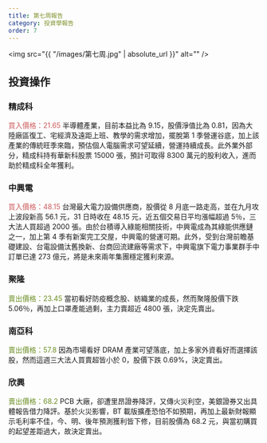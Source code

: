 ```yaml
---
title: 第七周報告
category: 投資學報告
order: 7
---
```


<span class="image fit"><img src="{{ "/images/第七周.jpg" | absolute_url }}" alt="" /></span>

## 投資操作

### 精成科
<font color="IndianRed">買入價格：21.65</font>
半導體產業，目前本益比為 9.15，股價淨值比為 0.81，因為大陸廠區復工、宅經濟及遠距上班、教學的需求增加，擺脫第 1 季營運谷底，加上該產業的傳統旺季來臨，預估個人電腦需求可望延續，營運持續成長。此外業外部分，精成科持有華新科股票 15000 張，預計可取得 8300 萬元的股利收入，進而助於精成科全年獲利。

### 中興電
<font color="IndianRed">買入價格：48.15</font>
台灣最大電力設備供應商，股價從 8 月底一路走高，並在九月攻上波段新高 56.1 元，31 日時收在 48.15 元，近五個交易日平均漲幅超過 5％，三大法人買超過 2000 張。由於台積導入綠能相關技術，中興電成為其綠能供應鏈之一，加上第 4 季有新案完工交屋，中興電的營運可期。此外，受到台灣前瞻基礎建設、台電設備汰舊換新、台商回流建廠等需求下，中興電旗下電力事業群手中訂單已達
273 億元，將是未來兩年集團穩定獲利來源。

### 聚隆
<font color="OliveDrab">賣出價格：23.45</font>
當初看好防疫概念股、紡織業的成長，然而聚隆股價下跌 5.06％，再加上口罩產能過剩，主力賣超近 4800 張，決定先賣出。

### 南亞科
<font color="OliveDrab">賣出價格：57.8</font>
因為市場看好 DRAM 產業可望落底，加上多家外資看好而選擇該股，然而這週三大法人買賣超皆小於 0，股價下跌 0.69%，決定賣出。

### 欣興
<font color="OliveDrab">賣出價格：68.2</font>
PCB 大廠，卻遭里昂證券降評，又傳火災利空，美銀證券又出具體報告借力降評。基於火災影響，BT 載版擴產恐怕不如預期，再加上最新財報顯示毛利率不佳，今、明、後年預測獲利皆下修，目前股價為 68.2 元，與當初購買的起望差距過大，故決定賣出。